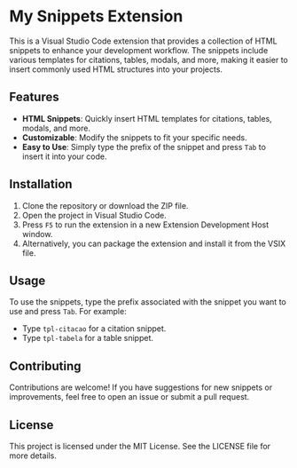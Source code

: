 # My Snippets Extension

This is a Visual Studio Code extension that provides a collection of HTML snippets to enhance your development workflow. The snippets include various templates for citations, tables, modals, and more, making it easier to insert commonly used HTML structures into your projects.

## Features

- **HTML Snippets**: Quickly insert HTML templates for citations, tables, modals, and more.
- **Customizable**: Modify the snippets to fit your specific needs.
- **Easy to Use**: Simply type the prefix of the snippet and press `Tab` to insert it into your code.

## Installation

1. Clone the repository or download the ZIP file.
2. Open the project in Visual Studio Code.
3. Press `F5` to run the extension in a new Extension Development Host window.
4. Alternatively, you can package the extension and install it from the VSIX file.

## Usage

To use the snippets, type the prefix associated with the snippet you want to use and press `Tab`. For example:

- Type `tpl-citacao` for a citation snippet.
- Type `tpl-tabela` for a table snippet.

## Contributing

Contributions are welcome! If you have suggestions for new snippets or improvements, feel free to open an issue or submit a pull request.

## License

This project is licensed under the MIT License. See the LICENSE file for more details.